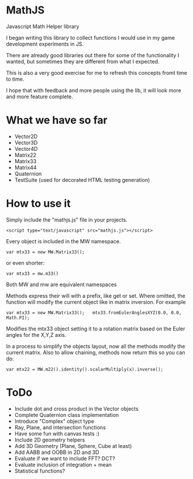 MathJS
======

Javascript Math Helper library

I began writing this library to collect functions I would use in my game development experiments in JS.

There are already good libraries out there for some of the functionality I wanted, but sometimes they 
are different from what I expected.

This is also a very good exercise for me to refresh this concepts fromt time to time.

I hope that with feedback and more people using the lib, it will look more and more feature complete. 

What we have so far
=======

* Vector2D
* Vector3D
* Vector4D
* Matrix22
* Matrix33
* Matrix44
* Quaternion
* TestSuite (used for decorated HTML testing generation)

How to use it
=======

Simply include the "mathjs.js" file in your projects.

`<script type="text/javascript" src="mathjs.js"></script>`

Every object is included in the MW namespace.

`var mtx33 = new MW.Matrix33(); `

or even shorter:

`var mtx33 = mw.m33()`

Both MW and mw are equivalent namespaces

Methods express their will with a prefix, like get or set. Where omitted, 
the function will modify the current object like in matrix inversion. For example

`
var mtx33 = new MW.Matrix33();  
mtx33.fromEulerAnglesXYZ(0.0, 0.0, Math.PI);
`

Modifies the mtx33 object setting it to a rotation matrix based on the Euler angles for the X,Y,Z axis.

In a process to simplify the objects layout, now all the methods modify the current matrix. Also 
to allow chaining, methods now return this so you can do: 

`
var mtx22 = MW.m22().identity().scalarMultiply(x).inverse();
`

ToDo
=======

* Include dot and cross product in the Vector objects
* Complete Quaternion class implementation
* Introduce "Complex" object type
* Ray, Plane, and intersection functions
* Have some fun with canvas tests :)
* Include 2D geometry helpers
* Add 3D Geometry (Plane, Sphere, Cube at least)
* Add AABB and OOBB in 2D and 3D
* Evaluate if we want to include FFT? DCT? 
* Evaluate inclusion of integration + mean
* Statistical functions?

